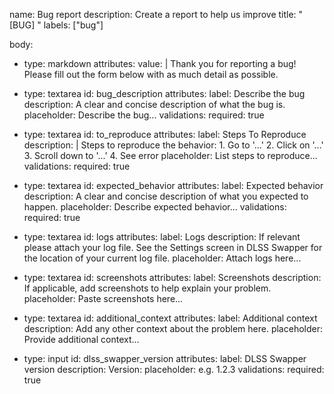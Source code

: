 name: Bug report
description: Create a report to help us improve
title: "[BUG] "
labels: ["bug"]

body:
- type: markdown
  attributes:
    value: |
      Thank you for reporting a bug! Please fill out the form below with as much detail as possible.

- type: textarea
  id: bug_description
  attributes:
    label: Describe the bug
    description: A clear and concise description of what the bug is.
    placeholder: Describe the bug...
  validations:
    required: true

- type: textarea
  id: to_reproduce
  attributes:
    label: Steps To Reproduce
    description: |
      Steps to reproduce the behavior:
      1. Go to '...'
      2. Click on '...'
      3. Scroll down to '...'
      4. See error
    placeholder: List steps to reproduce...
  validations:
    required: true

- type: textarea
  id: expected_behavior
  attributes:
    label: Expected behavior
    description: A clear and concise description of what you expected to happen.
    placeholder: Describe expected behavior...
  validations:
    required: true

- type: textarea
  id: logs
  attributes:
    label: Logs
    description: If relevant please attach your log file. See the Settings screen in DLSS Swapper for the location of your current log file.
    placeholder: Attach logs here...

- type: textarea
  id: screenshots
  attributes:
    label: Screenshots
    description: If applicable, add screenshots to help explain your problem.
    placeholder: Paste screenshots here...

- type: textarea
  id: additional_context
  attributes:
    label: Additional context
    description: Add any other context about the problem here.
    placeholder: Provide additional context...

- type: input
  id: dlss_swapper_version
  attributes:
    label: DLSS Swapper version
    description: Version:
    placeholder: e.g. 1.2.3
  validations:
    required: true
